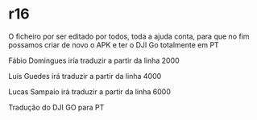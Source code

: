 



# r16
O ficheiro por ser editado por todos, toda a ajuda conta, para que no fim possamos criar de novo o APK e ter o DJI Go totalmente em PT




Fábio Domingues iría traduzir a partir da linha 2000

Luís Guedes irá traduzir a partir da linha 4000

Lucas Sampaio irá traduzir a partir da linha 6000

Tradução do DJI GO para PT
